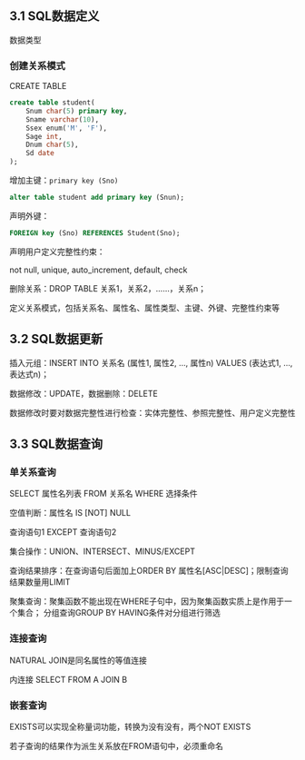 ## 3.1 SQL数据定义

数据类型

### 创建关系模式

CREATE TABLE

```sql
create table student(
    Snum char(5) primary key,
    Sname varchar(10),
    Ssex enum('M', 'F'),
    Sage int,
    Dnum char(5),
    Sd date
);
```

增加主键：`primary key (Sno)`

```sql
alter table student add primary key (Snun);
```

声明外键：

```sql
FOREIGN key (Sno) REFERENCES Student(Sno);
```

声明用户定义完整性约束：

not null, unique, auto_increment, default, check

删除关系：DROP TABLE 关系1，关系2，……，关系n；

定义关系模式，包括关系名、属性名、属性类型、主键、外键、完整性约束等

## 3.2 SQL数据更新

插入元组：INSERT INTO 关系名 (属性1, 属性2, …, 属性n) VALUES (表达式1, …, 表达式n)；

数据修改：UPDATE，数据删除：DELETE

数据修改时要对数据完整性进行检查：实体完整性、参照完整性、用户定义完整性

## 3.3 SQL数据查询

### 单关系查询

SELECT 属性名列表 FROM 关系名 WHERE 选择条件

空值判断：属性名 IS [NOT] NULL

查询语句1 EXCEPT 查询语句2

集合操作：UNION、INTERSECT、MINUS/EXCEPT

查询结果排序：在查询语句后面加上ORDER BY 属性名[ASC|DESC]；限制查询结果数量用LIMIT

聚集查询：聚集函数不能出现在WHERE子句中，因为聚集函数实质上是作用于一个集合；
分组查询GROUP BY
HAVING条件对分组进行筛选

### 连接查询

NATURAL JOIN是同名属性的等值连接

内连接 SELECT FROM A JOIN B

### 嵌套查询

EXISTS可以实现全称量词功能，转换为没有没有，两个NOT EXISTS

若子查询的结果作为派生关系放在FROM语句中，必须重命名